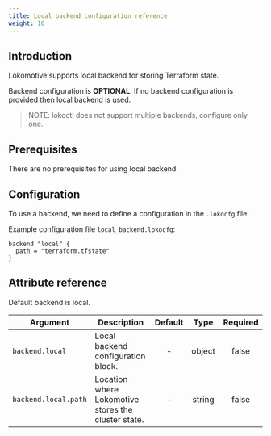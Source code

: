 ```yaml
---
title: Local backend configuration reference
weight: 10
---
```


## Introduction

Lokomotive supports local backend for storing Terraform state.

Backend configuration is **OPTIONAL**. If no backend configuration is provided then local backend is
used.

>NOTE: lokoctl does not support multiple backends, configure only one.

## Prerequisites

There are no prerequisites for using local backend.

## Configuration

To use a backend, we need to define a configuration in the `.lokocfg` file.

Example configuration file `local_backend.lokocfg`:

```hcl
backend "local" {
  path = "terraform.tfstate"
}
```

## Attribute reference

Default backend is local.

| Argument             | Description                                         | Default |  Type  | Required |
|----------------------|-----------------------------------------------------|:-------:|:------:|:--------:|
| `backend.local`      | Local backend configuration block.                  |    -    | object |  false   |
| `backend.local.path` | Location where Lokomotive stores the cluster state. |    -    | string |  false   |


